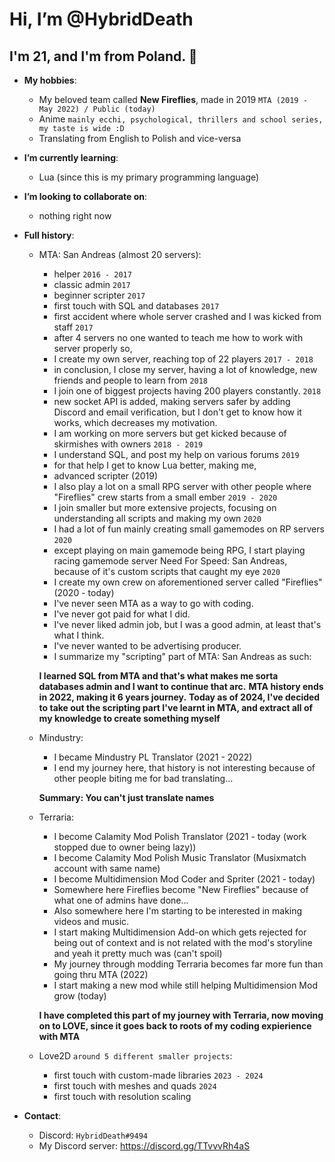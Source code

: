 # Hi, I’m @HybridDeath
## I'm 21, and I'm from Poland. 🥇
- **My hobbies**:
    - My beloved team called **New Fireflies**, made in 2019 `MTA (2019 - May 2022) / Public (today)`
    - Anime `mainly ecchi, psychological, thrillers and school series, my taste is wide :D`
    - Translating from English to Polish and vice-versa
- **I’m currently learning**:
    - Lua (since this is my primary programming language)
- **I’m looking to collaborate on**:
    - nothing right now
- **Full history**:
    - MTA: San Andreas (almost 20 servers):
      - helper `2016 - 2017`
      - classic admin `2017`
      - beginner scripter `2017`
      - first touch with SQL and databases `2017`
      - first accident where whole server crashed and I was kicked from staff `2017`
      - after 4 servers no one wanted to teach me how to work with server properly so,
      - I create my own server, reaching top of 22 players `2017 - 2018`
      - in conclusion, I close my server, having a lot of knowledge, new friends and people to learn from `2018`
      - I join one of biggest projects having 200 players constantly. `2018`
      - new socket API is added, making servers safer by adding Discord and email verification, but I don't get to know how it works, which decreases my motivation.
      - I am working on more servers but get kicked because of skirmishes with owners `2018 - 2019`
      - I understand SQL, and post my help on various forums `2019`
      - for that help I get to know Lua better, making me,
      - advanced scripter (2019)
      - I also play a lot on a small RPG server with other people where "Fireflies" crew starts from a small ember `2019 - 2020`
      - I join smaller but more extensive projects, focusing on understanding all scripts and making my own `2020`
      - I had a lot of fun mainly creating small gamemodes on RP servers `2020`
      - except playing on main gamemode being RPG, I start playing racing gamemode server Need For Speed: San Andreas, because of it's custom scripts that caught my eye `2020`
      - I create my own crew on aforementioned server called "Fireflies" (2020 - today)
      - I've never seen MTA as a way to go with coding.
      - I've never got paid for what I did.
      - I've never liked admin job, but I was a good admin, at least that's what I think.
      - I've never wanted to be advertising producer.
      - I summarize my "scripting" part of MTA: San Andreas as such: 
      
      **I learned SQL from MTA and that's what makes me sorta databases admin and I want to continue that arc.**
      **MTA history ends in 2022, making it 6 years journey.**
      **Today as of 2024, I've decided to take out the scripting part I've learnt in MTA, and extract all of my knowledge to create something myself**
      
    - Mindustry:
      - I became Mindustry PL Translator (2021 - 2022)
      - I end my journey here, that history is not interesting because of other people biting me for bad translating...

      **Summary: You can't just translate names**

    - Terraria:
      - I become Calamity Mod Polish Translator (2021 - today (work stopped due to owner being lazy))
      - I become Calamity Mod Polish Music Translator (Musixmatch account with same name)
      - I become Multidimension Mod Coder and Spriter (2021 - today)
      - Somewhere here Fireflies become "New Fireflies" because of what one of admins have done...
      - Also somewhere here I'm starting to be interested in making videos and music.
      - I start making Multidimension Add-on which gets rejected for being out of context and is not related with the mod's storyline and yeah it pretty much was (can't spoil)
      - My journey through modding Terraria becomes far more fun than going thru MTA (2022)
      - I start making a new mod while still helping Multidimension Mod grow (today)

      **I have completed this part of my journey with Terraria, now moving on to LOVE, since it goes back to roots of my coding expierience with MTA**

    - Love2D `around 5 different smaller projects`:
      - first touch with custom-made libraries `2023 - 2024`
      - first touch with meshes and quads `2024`
      - first touch with resolution scaling

- **Contact**:
    - Discord: `HybridDeath#9494`
    - My Discord server: https://discord.gg/TTvvvRh4aS
